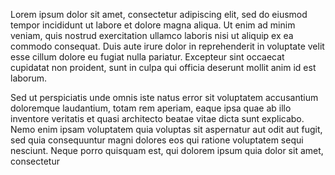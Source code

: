 Lorem ipsum dolor sit amet, consectetur adipiscing elit, sed do eiusmod tempor incididunt ut labore et dolore
magna aliqua. Ut enim ad minim veniam, quis nostrud exercitation ullamco laboris nisi ut aliquip ex ea commodo
consequat. Duis aute irure dolor in reprehenderit in voluptate velit esse cillum dolore eu fugiat nulla
pariatur. Excepteur sint occaecat cupidatat non proident, sunt in culpa qui officia deserunt mollit anim id est
laborum.

Sed ut perspiciatis unde omnis iste natus error sit voluptatem accusantium doloremque laudantium, totam rem
aperiam, eaque ipsa quae ab illo inventore veritatis et quasi architecto beatae vitae dicta sunt explicabo. Nemo
enim ipsam voluptatem quia voluptas sit aspernatur aut odit aut fugit, sed quia consequuntur magni dolores eos
qui ratione voluptatem sequi nesciunt. Neque porro quisquam est, qui dolorem ipsum quia dolor sit amet,
consectetur
